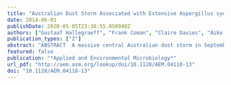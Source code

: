 ```yaml
---
title: "Australian Dust Storm Associated with Extensive Aspergillus sydowii Fungal “Bloom” in Coastal Waters"
date: 2014-06-01
publishDate: 2020-05-05T23:38:55.050940Z
authors: ["Gustaaf Hallegraeff", "Frank Coman", "Claire Davies", "Aiko Hayashi", "David McLeod", "Anita Slotwinski", "Lucy Whittock", "Anthony J. Richardson"]
publication_types: ["2"]
abstract: "ABSTRACT  A massive central Australian dust storm in September 2009 was associated with abundant fungal spores (150,000/m 3 ) and hyphae in coastal waters between Brisbane (27°S) and Sydney (34°S). These spores were successfully germinated from formalin-preserved samples, and using molecular sequencing of three different genes (the large subunit rRNA gene [LSU], internal transcribed spacer [ITS[, and beta-tubulin gene), they were conclusively identified as Aspergillus sydowii , an organism circumstantially associated with gorgonian coral fan disease in the Caribbean. Surprisingly, no human health or marine ecosystem impacts were associated with this Australian dust storm event. Australian fungal cultures were nontoxic to fish gills and caused a minor reduction in the motility of Alexandrium or Chattonella algal cultures but had their greatest impacts on Symbiodinium dinoflagellate coral symbiont motility, with hyphae being more detrimental than spores. While we have not yet seen any soft coral disease outbreaks on the Australian Great Barrier Reef similar to those observed in the Caribbean and while this particular fungal population was non- or weakly pathogenic, our observations raise the possibility of future marine ecosystem pathogen impacts from similar dust storms harboring more pathogenic strains."
featured: false
publication: "*Applied and Environmental Microbiology*"
url_pdf: "http://aem.asm.org/lookup/doi/10.1128/AEM.04118-13"
doi: "10.1128/AEM.04118-13"
---
```


